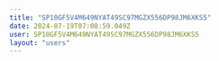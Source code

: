 ```yaml
---
title: "SP10GF5V4M649NYAT49SC97MGZX556DP98JM6XKS5"
date: 2024-07-19T07:08:59.049Z
user: SP10GF5V4M649NYAT49SC97MGZX556DP98JM6XKS5
layout: "users"
---
```

    